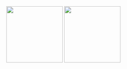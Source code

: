 <div>
  <img height="149em" src="https://github-readme-stats.vercel.app/api?username=Zenitsu777&theme=midnight-purple"/>
  <img height="149em" src="https://github-readme-stats.vercel.app/api/top-langs/?username=Zenitsu777&layout=compact&langs_count=7&theme=midnight-purple "/>
</div>
